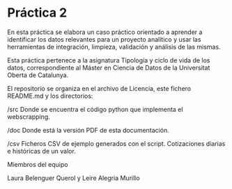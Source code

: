 # Práctica 2


En esta práctica se elabora un caso práctico orientado a aprender a identificar los datos relevantes para un proyecto analítico y usar las herramientas de integración, limpieza, validación y análisis de las mismas. 

Esta práctica pertenece a la asignatura Tipología y ciclo de vida de los datos, correspondiente al Máster en Ciencia de Datos de la Universitat Oberta de Catalunya.

El repositorio se organiza en el archivo de Licencia, este fichero README.md y los directorios:

/src Donde se encuentra el código python que implementa el webscrapping.

/doc Donde está la versión PDF de esta documentación.

/csv Ficheros CSV de ejemplo generados con el script. Cotizaciones diarias e históricas de un valor.

Miembros del equipo

Laura Belenguer Querol y Leire Alegria Murillo
